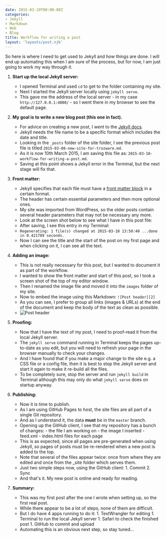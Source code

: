 ```yaml
---
date: 2015-03-10T00:00:00Z
categories:
- Jekyll
- Markdown
- Web
- Blog
title: Workflow for writing a post
layout: 'layouts/post.njk'
---
```


So here is where I need to get used to Jekyll and how things are done. I will
end up automating this when I am sure of the process, but for now, I am just
going to work my way through it.

1. **Start up the local Jekyll server:**

   * I opened Terminal and used `cd` to get to the folder containing my site.
   * Next I started the Jekyll server locally using `jekyll serve`.
   * This gave me the address of the local server - in my case
     `http://127.0.0.1:4000/` - so I went there in my browser to see the default
     page.

1. **My goal is to write a new blog post (this one in fact).**

   * For advice on creating a new post, I went to the [Jekyll docs][3].
   * Jekyll needs the file name to be a specific format which includes the date
     and title.
   * Looking in the `_posts` folder of the site folder, I see the previous post
     file is titled `2015-03-08-new-site-for-trozware.md`.
   * As it is now 10th March 2015, I am saving this file as:
     `2015-03-10-workflow-for-writing-a-post.md`.
   * Saving at this point shows a Jekyll error in the Terminal, but the next
     stage will fix that.

1. **Front matter:**

   * Jekyll specifies that each file must have a [front matter block][1] in a
     certain format.
   * The header has certain essential parameters and then more optional ones.
   * My site was imported from WordPress, so the older posts contain several
     header parameters that may not be necessary any more.
   * Look at the screen shot below to see what I have in this post file:
   * After saving, I see this entry in my Terminal:
   * `Regenerating: 1 file(s) changed at 2015-03-10 13:50:40 ...done in 0.421789
     seconds.`
   * Now I can see the title and the start of the post on my first page and when
     clicking on it, I can see all the text.

1. **Adding an image:**

   * This is not really necessary for this post, but I wanted to document it as
     part of the workflow.
   * I wanted to show the front matter and start of this post, so I took a
     screen shot of the top of my editor window.
   * Then I renamed the image file and moved it into the `images` folder of my
     site.
   * Now to embed the image using this Markdown: `![Post header][2]`
   * As you can see, I prefer to group all links (images & URLs) at the end of
     the document and keep the body of the text as clean as possible.
   * ![Post header][2]

1. **Proofing:**

   * Now that I have the text of my post, I need to proof-read it from the local
     Jekyll server.
   * The `jekyll serve` command running in Terminal keeps the pages up-to-date
     as you edit, but you will need to refresh your page in the browser manually
     to check your changes.
   * And I have found that if you make a major change to the site e.g. a CSS
     file or a config file, then it is best to stop the Jekyll server and start
     it again to make it re-build all the files.
   * To be completely sure, stop the server and run `jekyll build` in Terminal
     although this may only do what `jekyll serve` does on startup anyway.

1. **Publishing:**

   * Now it is time to publish.
   * As I am using GitHub Pages to host, the site files are all part of a single
     Git repository.
   * And as I understand it, the data **must** be in the `master` branch.
   * Opening up the GitHub client, I see that my repository has a bunch of
     changes: - the file I am working on - the image I inserted - feed.xml -
     index.html files for each page
   * This is as expected, since all pages are pre-generated when using Jekyll,
     so pages of posts must be re-rendered when a new post is added to the top.
   * Note that several of the files appear twice: once from where they are
     edited and once from the _site folder which serves them.
   * Just two simple steps now, using the GitHub client: 1. Commit 2. Sync
   * And that's it. My new post is online and ready for reading.

1. **Summary:**
   * This was my first post after the one I wrote when setting up, so the first
     real post.
   * While there appear to be a lot of steps, none of them are difficult.
   * But I do have 4 apps running to do it: 1. TextWrangler for editing 1.
     Terminal to run the local Jekyll server 1. Safari to check the finished
     post 1. GitHub to commit and upload
   * Automating this is an obvious next step, so stay tuned...

[1]: http://jekyllrb.com/docs/frontmatter/
[2]: /images/2015/post_header.png
[3]: http://jekyllrb.com/docs/posts/
